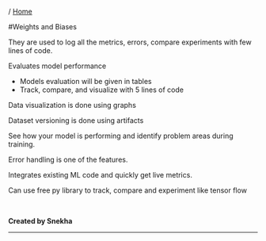 / [Home](index.md)

#Weights and Biases


They are used to log all the metrics, errors, compare experiments with few lines of code.

Evaluates model performance 
 - Models evaluation will be given in tables 
 - Track, compare, and visualize with 5 lines of code
  
Data visualization is done using graphs

Dataset versioning is done using artifacts

See how your model is performing and identify problem areas during training.

Error handling is one of the features.

Integrates existing ML code and quickly get live metrics.

Can use free py library to track, compare and experiment like tensor flow

<br>

**Created by Snekha**

---

<br>